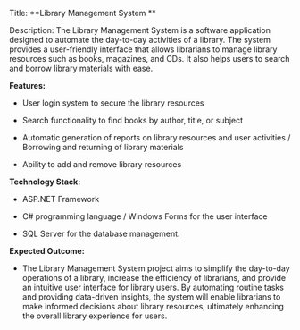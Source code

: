 
Title: **Library Management System **

Description: The Library Management System is a software application designed to automate the day-to-day activities of a library. The system provides a user-friendly interface that allows librarians to manage library resources such as books, magazines, and CDs. It also helps users to search and borrow library materials with ease.


**Features:**

- User login system to secure the library resources
* Search functionality to find books by author, title, or subject
+ Automatic generation of reports on library resources and user activities
/ Borrowing and returning of library materials
* Ability to add and remove library resources



**Technology Stack:**

- ASP.NET Framework
* C# programming language
/ Windows Forms for the user interface
+ SQL Server for the database management.




**Expected Outcome:**
- The Library Management System project aims to simplify the day-to-day operations of a library, increase the efficiency of librarians, and provide an intuitive user interface for library users. By automating routine tasks and providing data-driven insights, the system will enable librarians to make informed decisions about library resources, ultimately enhancing the overall library experience for users.
